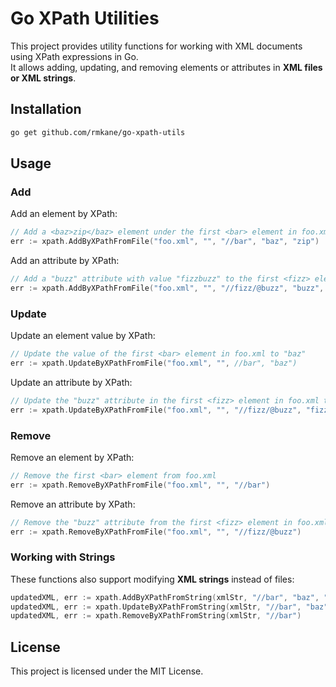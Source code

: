# Go XPath Utilities

This project provides utility functions for working with XML documents using XPath expressions in Go.  
It allows adding, updating, and removing elements or attributes in **XML files or XML strings**.

## Installation

```sh
go get github.com/rmkane/go-xpath-utils
```

## Usage

### Add

Add an element by XPath:

```go
// Add a <baz>zip</baz> element under the first <bar> element in foo.xml
err := xpath.AddByXPathFromFile("foo.xml", "", "//bar", "baz", "zip")
```

Add an attribute by XPath:

```go
// Add a "buzz" attribute with value "fizzbuzz" to the first <fizz> element
err := xpath.AddByXPathFromFile("foo.xml", "", "//fizz/@buzz", "buzz", "fizzbuzz")
```

### Update

Update an element value by XPath:

```go
// Update the value of the first <bar> element in foo.xml to "baz"
err := xpath.UpdateByXPathFromFile("foo.xml", "", //bar", "baz")
```

Update an attribute by XPath:

```go
// Update the "buzz" attribute in the first <fizz> element in foo.xml to "fizzbuzz"
err := xpath.UpdateByXPathFromFile("foo.xml", "", "//fizz/@buzz", "fizzbuzz")
```

### Remove

Remove an element by XPath:

```go
// Remove the first <bar> element from foo.xml
err := xpath.RemoveByXPathFromFile("foo.xml", "", "//bar")
```

Remove an attribute by XPath:

```go
// Remove the "buzz" attribute from the first <fizz> element in foo.xml
err := xpath.RemoveByXPathFromFile("foo.xml", "", "//fizz/@buzz")
```

### Working with Strings

These functions also support modifying **XML strings** instead of files:

```go
updatedXML, err := xpath.AddByXPathFromString(xmlStr, "//bar", "baz", "zip")
updatedXML, err := xpath.UpdateByXPathFromString(xmlStr, "//bar", "baz")
updatedXML, err := xpath.RemoveByXPathFromString(xmlStr, "//bar")
```

## License

This project is licensed under the MIT License.
